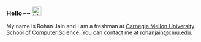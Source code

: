 
### Hello~~ <img src="https://user-images.githubusercontent.com/1303154/88677602-1635ba80-d120-11ea-84d8-d263ba5fc3c0.gif" width="24px" alt="hi">

My name is Rohan Jain and I am a freshman at [Carnegie Mellon University School of Computer Science](https://www.cs.cmu.edu/). You can contact me at rohanjain@cmu.edu.



<!-- ### More about my coding life

![rjain37's github stats](https://github-readme-stats.vercel.app/api?username=rjain37&count_private=true&show_icons=true&theme=dark)

[//]: <> [![GitHub Streak](https://github-readme-streak-stats.herokuapp.com?user=rjain37&theme=dark)](https://git.io/streak-stats) -->

